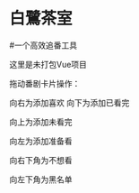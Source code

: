 # 白鷺茶室

#一个高效追番工具

这里是未打包Vue项目




拖动番剧卡片操作：

向右为添加喜欢
向下为添加已看完

向上为添加未看完

向左为添加准备看

向右下角为不想看

向左下角为黑名单
